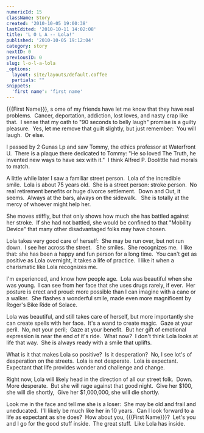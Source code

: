 ```yaml
---
numericId: 15
className: Story
created: '2010-10-05 19:00:38'
lastEdited: '2010-10-11 14:02:08'
title: 'L O L A -- Lola!'
published: '2010-10-05 19:12:04'
category: story
nextID: 0
previousID: 0
slug: l-o-l-a-lola
_options:
  layout: site/layouts/default.coffee
  partials: ""
snippets:
  'first name': 'first name'
---
```

{{{First Name}}}, s ome of my friends have let me know that they have real problems.&nbsp; Cancer, deportation, addiction, lost loves, and nasty crap like that.&nbsp; I sense that my oath to &quot;90 seconds to belly laugh&quot; promise is a guilty pleasure.&nbsp; Yes, let me remove that guilt slightly, but just remember:&nbsp; You will laugh.&nbsp; Or else.

I passed by 2 Gunas Lp and saw Tommy, the ethics professor at Waterfront U.&nbsp; There is a plaque there dedicated to Tommy: &quot;He so loved The Truth, he invented new ways to have sex with it.&quot;&nbsp; I think Alfred P. Doolittle had morals to match.

A little while later I saw a familiar street person.&nbsp; Lola of the incredible smile.&nbsp; Lola is about 75 years old.&nbsp; She is a street person: stroke person.&nbsp; No real retirement benefits or huge divorce settlement.&nbsp; Down and Out, it seems.&nbsp; Always at the bars, always on the sidewalk. &nbsp; She is totally at the mercy of whoever might help her.

She moves stiffly, but that only shows how much she has battled against her stroke.&nbsp; If she had not battled, she would be confined to that &quot;Mobility Device&quot; that many other disadvantaged folks may have chosen.

Lola takes very good care of herself: &nbsp;She may be run over, but not run down.&nbsp; I see her across the street. &nbsp; She smiles.&nbsp; She recognizes me.&nbsp; I like that: she has been a happy and fun person for a long time.&nbsp; You can't get as positive as Lola overnight, it takes a life of practice.&nbsp; I like it when a charismatic like Lola recognizes me.

I'm experienced, and know how people age.&nbsp; Lola was beautiful when she was young.&nbsp; I can see from her face that she uses drugs rarely, if ever.&nbsp; Her posture is erect and proud: more possible than I can imagine with a cane or a walker.&nbsp; She flashes a wonderful smile, made even more magnificent by Roger's Bike Ride of Solace.

Lola was beautiful, and still takes care of herself, but more importantly she can create spells with her face.&nbsp; It's a wand to create magic.&nbsp; Gaze at your peril.&nbsp; No, not your peril; &nbsp;Gaze at your benefit.&nbsp; But her gift of emotional expression is near the end of it's ride.&nbsp; What now?&nbsp; I don't think Lola looks at life that way.&nbsp; She is always ready with a smile that uplifts.

What is it that makes Lola so positive?&nbsp; Is it desperation?&nbsp; No, I see lot's of desperation on the streets.&nbsp; Lola is not desperate.&nbsp; Lola is expectant.&nbsp; Expectant that life provides wonder and challenge and change.

Right now, Lola will likely head in the direction of all our street folk.&nbsp; Down.&nbsp; More desperate.&nbsp; But she will rage against that good night.&nbsp; Give her $100, she will die shortly,&nbsp; Give her $1,000,000, she will die shortly. &nbsp;

Look me in the face and tell me she is a loser:&nbsp; She may be old and frail and uneducated.&nbsp; I'll likely be much like her in 10 years.&nbsp; Can I look forward to a life as expectant as she does?&nbsp; How about you, {{{First Name}}}?&nbsp; Let's you and I go for the good stuff inside.&nbsp; The great stuff.&nbsp; Like Lola has inside.

